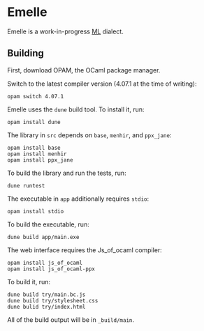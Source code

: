 # Emelle

Emelle is a work-in-progress
[ML](https://en.wikipedia.org/wiki/ML_(programming_language)) dialect.

## Building

First, download OPAM, the OCaml package manager.

Switch to the latest compiler version (4.07.1 at the time of writing):

    opam switch 4.07.1

Emelle uses the `dune` build tool. To install it, run:

    opam install dune

The library in `src` depends on `base`, `menhir`, and `ppx_jane`:

    opam install base
    opam install menhir
    opam install ppx_jane

To build the library and run the tests, run:

    dune runtest

The executable in `app` additionally requires `stdio`:

    opam install stdio

To build the executable, run:

    dune build app/main.exe

The web interface requires the Js_of_ocaml compiler:

    opam install js_of_ocaml
    opam install js_of_ocaml-ppx

To build it, run:

    dune build try/main.bc.js
    dune build try/stylesheet.css
    dune bulid try/index.html

All of the build output will be in `_build/main`.
